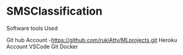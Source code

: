 # SMSClassification

Software tools Used

Git hub Account -https://github.com/rukiAtty/MLprojects.git
Heroku Account
VSCode
Git
Docker